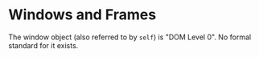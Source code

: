 ﻿Windows and Frames
==================

The window object (also referred to by `self`) is "DOM Level 0". No 
formal standard for it exists.